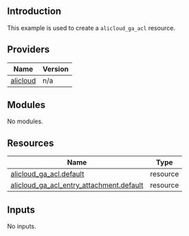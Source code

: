 ## Introduction

This example is used to create a `alicloud_ga_acl` resource.

<!-- BEGIN_TF_DOCS -->
## Providers

| Name | Version |
|------|---------|
| <a name="provider_alicloud"></a> [alicloud](#provider\_alicloud) | n/a |

## Modules

No modules.

## Resources

| Name | Type |
|------|------|
| [alicloud_ga_acl.default](https://registry.terraform.io/providers/aliyun/alicloud/latest/docs/resources/ga_acl) | resource |
| [alicloud_ga_acl_entry_attachment.default](https://registry.terraform.io/providers/aliyun/alicloud/latest/docs/resources/ga_acl_entry_attachment) | resource |

## Inputs

No inputs.
<!-- END_TF_DOCS -->
